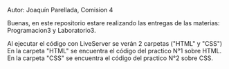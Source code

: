 Autor: Joaquín Parellada, Comision 4

Buenas, en este repositorio estare realizando las entregas de las materias: Programacion3 y Laboratorio3.

Al ejecutar el código con LiveServer se verán 2 carpetas ("HTML" y "CSS")
En la carpeta "HTML" se encuentra el código del practico N°1 sobre HTML.
En la carpeta "CSS" se encuentra el código del practico N°2 sobre CSS.
